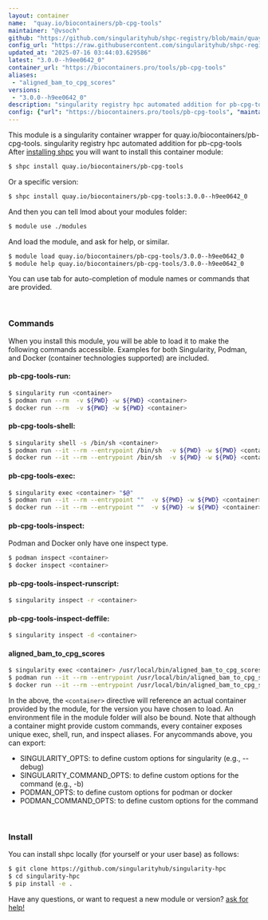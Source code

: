 ```yaml
---
layout: container
name:  "quay.io/biocontainers/pb-cpg-tools"
maintainer: "@vsoch"
github: "https://github.com/singularityhub/shpc-registry/blob/main/quay.io/biocontainers/pb-cpg-tools/container.yaml"
config_url: "https://raw.githubusercontent.com/singularityhub/shpc-registry/main/quay.io/biocontainers/pb-cpg-tools/container.yaml"
updated_at: "2025-07-16 03:44:03.629586"
latest: "3.0.0--h9ee0642_0"
container_url: "https://biocontainers.pro/tools/pb-cpg-tools"
aliases:
 - "aligned_bam_to_cpg_scores"
versions:
 - "3.0.0--h9ee0642_0"
description: "singularity registry hpc automated addition for pb-cpg-tools"
config: {"url": "https://biocontainers.pro/tools/pb-cpg-tools", "maintainer": "@vsoch", "description": "singularity registry hpc automated addition for pb-cpg-tools", "latest": {"3.0.0--h9ee0642_0": "sha256:c7d4f999b747e4d5c356669086b929e6eda34249d3e8752ede100cb45faaefb4"}, "tags": {"3.0.0--h9ee0642_0": "sha256:c7d4f999b747e4d5c356669086b929e6eda34249d3e8752ede100cb45faaefb4"}, "docker": "quay.io/biocontainers/pb-cpg-tools", "aliases": {"aligned_bam_to_cpg_scores": "/usr/local/bin/aligned_bam_to_cpg_scores"}}
---
```


This module is a singularity container wrapper for quay.io/biocontainers/pb-cpg-tools.
singularity registry hpc automated addition for pb-cpg-tools
After [installing shpc](#install) you will want to install this container module:


```bash
$ shpc install quay.io/biocontainers/pb-cpg-tools
```

Or a specific version:

```bash
$ shpc install quay.io/biocontainers/pb-cpg-tools:3.0.0--h9ee0642_0
```

And then you can tell lmod about your modules folder:

```bash
$ module use ./modules
```

And load the module, and ask for help, or similar.

```bash
$ module load quay.io/biocontainers/pb-cpg-tools/3.0.0--h9ee0642_0
$ module help quay.io/biocontainers/pb-cpg-tools/3.0.0--h9ee0642_0
```

You can use tab for auto-completion of module names or commands that are provided.

<br>

### Commands

When you install this module, you will be able to load it to make the following commands accessible.
Examples for both Singularity, Podman, and Docker (container technologies supported) are included.

#### pb-cpg-tools-run:

```bash
$ singularity run <container>
$ podman run --rm  -v ${PWD} -w ${PWD} <container>
$ docker run --rm  -v ${PWD} -w ${PWD} <container>
```

#### pb-cpg-tools-shell:

```bash
$ singularity shell -s /bin/sh <container>
$ podman run --it --rm --entrypoint /bin/sh  -v ${PWD} -w ${PWD} <container>
$ docker run --it --rm --entrypoint /bin/sh  -v ${PWD} -w ${PWD} <container>
```

#### pb-cpg-tools-exec:

```bash
$ singularity exec <container> "$@"
$ podman run --it --rm --entrypoint ""  -v ${PWD} -w ${PWD} <container> "$@"
$ docker run --it --rm --entrypoint ""  -v ${PWD} -w ${PWD} <container> "$@"
```

#### pb-cpg-tools-inspect:

Podman and Docker only have one inspect type.

```bash
$ podman inspect <container>
$ docker inspect <container>
```

#### pb-cpg-tools-inspect-runscript:

```bash
$ singularity inspect -r <container>
```

#### pb-cpg-tools-inspect-deffile:

```bash
$ singularity inspect -d <container>
```


#### aligned_bam_to_cpg_scores

```bash
$ singularity exec <container> /usr/local/bin/aligned_bam_to_cpg_scores
$ podman run --it --rm --entrypoint /usr/local/bin/aligned_bam_to_cpg_scores   -v ${PWD} -w ${PWD} <container> -c " $@"
$ docker run --it --rm --entrypoint /usr/local/bin/aligned_bam_to_cpg_scores   -v ${PWD} -w ${PWD} <container> -c " $@"
```



In the above, the `<container>` directive will reference an actual container provided
by the module, for the version you have chosen to load. An environment file in the
module folder will also be bound. Note that although a container
might provide custom commands, every container exposes unique exec, shell, run, and
inspect aliases. For anycommands above, you can export:

 - SINGULARITY_OPTS: to define custom options for singularity (e.g., --debug)
 - SINGULARITY_COMMAND_OPTS: to define custom options for the command (e.g., -b)
 - PODMAN_OPTS: to define custom options for podman or docker
 - PODMAN_COMMAND_OPTS: to define custom options for the command

<br>

### Install

You can install shpc locally (for yourself or your user base) as follows:

```bash
$ git clone https://github.com/singularityhub/singularity-hpc
$ cd singularity-hpc
$ pip install -e .
```

Have any questions, or want to request a new module or version? [ask for help!](https://github.com/singularityhub/singularity-hpc/issues)